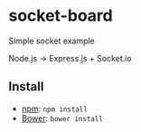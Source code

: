 # socket-board

Simple socket example

Node.js -> Express.js + Socket.io


## Install

* [npm](http://npmjs.org/): `npm install`
* [Bower](http://bower.io/): `bower install`
